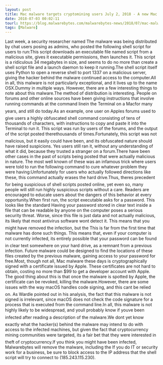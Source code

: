 ```yaml
---
layout: post
title: Mac malware targets cryptomining users July 2, 2018 - A new Mac malware called OSX.Dummy is being distributed on cryptomining chat groups that, even after being removed, leaves behind remnants for future malware to find. CONTINUE READING
date: 2018-07-03 00:02:11
tourl: https://blog.malwarebytes.com/malwarebytes-news/2018/07/mac-malware-targets-cryptomining-users/
tags: [Malware]
---
```

Last week, a security researcher named The malware was being distributed by chat users posing as admins, who posted the following shell script for users to run:This script downloads an executable file named script from a malicious site, gives it executable permissions, then launches it. This script is a ridiculous 34 megabytes in size, and seems to do no more than create a shell script file and a launch daemon to keep it running.The shell script itself uses Python to open a reverse shell to port 1337 on a malicious server, giving the hacker behind the malware continued access to the computer.All in all, this malware is not particularly exceptional, and it lives up to the name OSX.Dummy in multiple ways. However, there are a few interesting things to note about this malware.The method of distribution is interesting. People on forums and other online sources have been giving instructions that involve running commands at the command linein the Terminal on a Macfor many years, and still do today.As an example, one user on Apples forums used to give users a highly obfuscated shell command consisting of tens of thousands of characters, with instructions to copy and paste it into the Terminal to run it. This script was run by users of the forums, and the output of the script posted therethousands of times.Fortunately, this script was not malicious, but it easily could have been, and its obfuscated nature should have raised suspicions. Yes users still ran it, without any understanding of what it did, because they trusted a stranger on a forum.There have been other cases in the past of scripts being posted that were actually malicious in nature. The most well known of these was an infamous trick where users were told to run the following command to cure whatever problem they were having:Unfortunately for users who actually followed directions like these, this command actually erases the hard drive.Thus, theres precedent for being suspicious of shell scripts posted online, yet even so, many people will still run highly suspicious scripts without a care. Readers are encouraged to educate users about the dangers of this behavior at every opportunity.When first run, the script executable asks for a password. This looks like the standard Having your password stored in clear text inside a file that can be readable by anyone on the computer poses a serious security threat. Worse, since this file is just data and not actually malicious, its likely that most antivirus software wont detect it. This means that you might have removed the infection, but the This is far from the first time that malware has done such things. This means that, even if your computer is not currently infected, its entirely possible that your password can be found in clear text somewhere on your hard drive, as a remnant from a previous infection. Future malware could be designed to find the locations of these files created by the previous malware, gaining access to your password for free.Most, though not all, Mac malware these days is cryptographically signed with a certificate issued by Apple. These certificates are not hard to obtain, costing no more than $99 to get a developer account with Apple. The good thing about this is that once the malware is spotted by Apple, the certificate can be revoked, killing the malware.However, there are some issues with the way macOS handles code signing, and this cant be relied on. As Wardle pointed out in his analysis, the fact that this malware is not signed is irrelevant, since macOS does not check the code signature for a process that is executed from the command line.In all, this malware is not highly likely to be widespread, and youll probably know if youve been infected after reading a description of the malware.We dont yet know exactly what the hacker(s) behind the malware may intend to do with access to the infected machines, but given the fact that cryptocurrency mining communities were targeted, its a fair bet that they were interested in theft of cryptocurrency.If you think you might have been infected, Malwarebytes will remove the malware, including the If you do IT or security work for a business, be sure to block access to the IP address that the shell script will try to connect to (185.243.115.230).